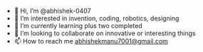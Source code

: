 - 👋 Hi, I’m @abhishek-0407
- 👀 I’m interested in invention, coding, robotics, designing
- 🌱 I’m currently learning plus two completed
- 💞️ I’m looking to collaborate on innovative or interesting things
- 📫 How to reach me abhishekmanu7001@gmail.com

<!---
abhishek-0407/abhishek-0407 is a ✨ special ✨ repository because its `README.md` (this file) appears on your GitHub profile.
You can click the Preview link to take a look at your changes.
--->
